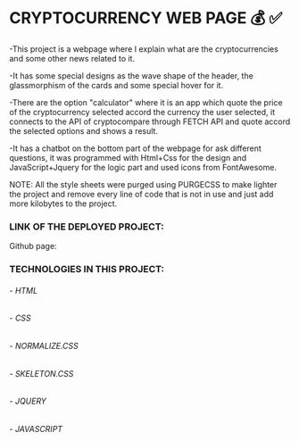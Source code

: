 

# CRYPTOCURRENCY WEB PAGE 💰 ✅

-This project is a webpage where I explain what are the cryptocurrencies and some other news related to it.

-It has some special designs as the wave shape of the header, the glassmorphism of the cards and some special hover for it.

-There are the option "calculator" where it is an app which quote the price of the cryptocurrency selected accord the currency the user selected, it connects to the API of cryptocompare through FETCH API and quote accord the selected options and shows a result.

-It has a chatbot on the bottom part of the webpage for ask different questions, it was programmed with Html+Css for the design and JavaScript+Jquery for the logic part and used icons from FontAwesome.

NOTE: All the style sheets were purged using PURGECSS to make lighter the project and remove every line of code that is not in use and just add more kilobytes to the project.

### LINK OF THE DEPLOYED PROJECT:
Github page:

### TECHNOLOGIES IN THIS PROJECT:
###### - HTML
###### - CSS
###### - NORMALIZE.CSS
###### - SKELETON.CSS
###### - JQUERY
###### - JAVASCRIPT



